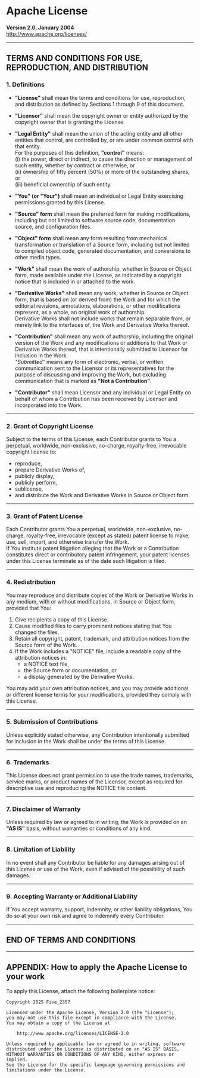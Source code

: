 # Apache License
**Version 2.0, January 2004**  
<http://www.apache.org/licenses/>

---

## TERMS AND CONDITIONS FOR USE, REPRODUCTION, AND DISTRIBUTION

### 1. Definitions

- **"License"** shall mean the terms and conditions for use, reproduction, and distribution as defined by Sections 1 through 9 of this document.

- **"Licensor"** shall mean the copyright owner or entity authorized by the copyright owner that is granting the License.

- **"Legal Entity"** shall mean the union of the acting entity and all other entities that control, are controlled by, or are under common control with that entity.  
  For the purposes of this definition, **"control"** means:  
  (i) the power, direct or indirect, to cause the direction or management of such entity, whether by contract or otherwise, or  
  (ii) ownership of fifty percent (50%) or more of the outstanding shares, or  
  (iii) beneficial ownership of such entity.

- **"You" (or "Your")** shall mean an individual or Legal Entity exercising permissions granted by this License.

- **"Source" form** shall mean the preferred form for making modifications, including but not limited to software source code, documentation source, and configuration files.

- **"Object" form** shall mean any form resulting from mechanical transformation or translation of a Source form, including but not limited to compiled object code, generated documentation, and conversions to other media types.

- **"Work"** shall mean the work of authorship, whether in Source or Object form, made available under the License, as indicated by a copyright notice that is included in or attached to the work.

- **"Derivative Works"** shall mean any work, whether in Source or Object form, that is based on (or derived from) the Work and for which the editorial revisions, annotations, elaborations, or other modifications represent, as a whole, an original work of authorship.  
  Derivative Works shall not include works that remain separable from, or merely link to the interfaces of, the Work and Derivative Works thereof.

- **"Contribution"** shall mean any work of authorship, including the original version of the Work and any modifications or additions to that Work or Derivative Works thereof, that is intentionally submitted to Licensor for inclusion in the Work.  
  *"Submitted"* means any form of electronic, verbal, or written communication sent to the Licensor or its representatives for the purpose of discussing and improving the Work, but excluding communication that is marked as **"Not a Contribution"**.

- **"Contributor"** shall mean Licensor and any individual or Legal Entity on behalf of whom a Contribution has been received by Licensor and incorporated into the Work.

---

### 2. Grant of Copyright License
Subject to the terms of this License, each Contributor grants to You a perpetual, worldwide, non-exclusive, no-charge, royalty-free, irrevocable copyright license to:
- reproduce,
- prepare Derivative Works of,
- publicly display,
- publicly perform,
- sublicense,
- and distribute the Work and Derivative Works in Source or Object form.

---

### 3. Grant of Patent License
Each Contributor grants You a perpetual, worldwide, non-exclusive, no-charge, royalty-free, irrevocable (except as stated) patent license to make, use, sell, import, and otherwise transfer the Work.  
If You institute patent litigation alleging that the Work or a Contribution constitutes direct or contributory patent infringement, your patent licenses under this License terminate as of the date such litigation is filed.

---

### 4. Redistribution
You may reproduce and distribute copies of the Work or Derivative Works in any medium, with or without modifications, in Source or Object form, provided that You:

1. Give recipients a copy of this License.
2. Cause modified files to carry prominent notices stating that You changed the files.
3. Retain all copyright, patent, trademark, and attribution notices from the Source form of the Work.
4. If the Work includes a "NOTICE" file, include a readable copy of the attribution notices in:
   - a NOTICE text file,
   - the Source form or documentation, or
   - a display generated by the Derivative Works.

You may add your own attribution notices, and you may provide additional or different license terms for your modifications, provided they comply with this License.

---

### 5. Submission of Contributions
Unless explicitly stated otherwise, any Contribution intentionally submitted for inclusion in the Work shall be under the terms of this License.

---

### 6. Trademarks
This License does not grant permission to use the trade names, trademarks, service marks, or product names of the Licensor, except as required for descriptive use and reproducing the NOTICE file content.

---

### 7. Disclaimer of Warranty
Unless required by law or agreed to in writing, the Work is provided on an **"AS IS"** basis, without warranties or conditions of any kind.

---

### 8. Limitation of Liability
In no event shall any Contributor be liable for any damages arising out of this License or use of the Work, even if advised of the possibility of such damages.

---

### 9. Accepting Warranty or Additional Liability
If You accept warranty, support, indemnity, or other liability obligations, You do so at your own risk and agree to indemnify every Contributor.

---

## END OF TERMS AND CONDITIONS

---

## APPENDIX: How to apply the Apache License to your work

To apply this License, attach the following boilerplate notice:

```
Copyright 2025 Five_2357

Licensed under the Apache License, Version 2.0 (the "License");
you may not use this file except in compliance with the License.
You may obtain a copy of the License at

    http://www.apache.org/licenses/LICENSE-2.0

Unless required by applicable law or agreed to in writing, software
distributed under the License is distributed on an "AS IS" BASIS,
WITHOUT WARRANTIES OR CONDITIONS OF ANY KIND, either express or implied.
See the License for the specific language governing permissions and
limitations under the License.
```
